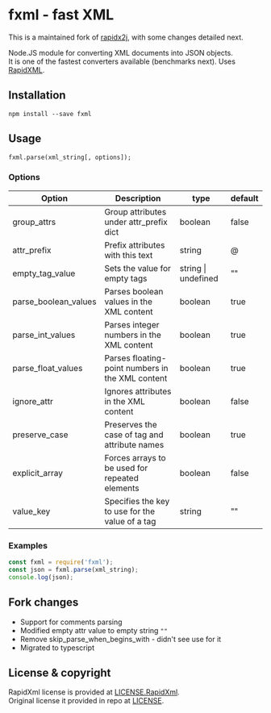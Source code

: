 # fxml - fast XML

This is a maintained fork of [rapidx2j](https://github.com/damirn/rapidx2j), with some changes detailed next.

Node.JS module for converting XML documents into JSON objects. \
It is one of the fastest converters available (benchmarks next). Uses [RapidXML](http://rapidxml.sourceforge.net/).

## Installation
`npm install --save fxml`

## Usage
`fxml.parse(xml_string[, options]);`

### Options
| Option               | Description                                      | type                | default |
|----------------------|--------------------------------------------------|---------------------|---------|
| group_attrs          | Group attributes under attr_prefix dict          | boolean             | false   |
| attr_prefix          | Prefix attributes with this text                 | string              | @       |
| empty_tag_value      | Sets the value for empty tags                    | string \| undefined | ""      |
| parse_boolean_values | Parses boolean values in the XML content         | boolean             | true    |
| parse_int_values     | Parses integer numbers in the XML content        | boolean             | true    |
| parse_float_values   | Parses floating-point numbers in the XML content | boolean             | true    |
| ignore_attr          | Ignores attributes in the XML content            | boolean             | false   |
| preserve_case        | Preserves the case of tag and attribute names    | boolean             | true    |
| explicit_array       | Forces arrays to be used for repeated elements   | boolean             | false   |
| value_key            | Specifies the key to use for the value of a tag  | string              | ""      |

### Examples

```javascript
const fxml = require('fxml');
const json = fxml.parse(xml_string);
console.log(json);
```

## Fork changes
- Support for comments parsing
- Modified empty attr value to empty string `""`
- Remove skip_parse_when_begins_with - didn't see use for it
- Migrated to typescript

## License & copyright
RapidXml license is provided at [LICENSE.RapidXml](LICENSE.RapidXml). \
Original license it provided in repo at [LICENSE](LICENSE).
